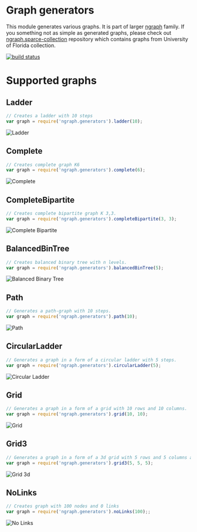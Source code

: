 Graph generators
=================
This module generates various graphs. It is part of larger [ngraph](https://github.com/anvaka/ngraph)
family. If you something not as simple as generated graphs, please check out 
[ngraph.sparce-collection](https://github.com/anvaka/ngraph.sparse-collection) repository
which contains graphs from University of Florida collection.

[![build status](https://secure.travis-ci.org/anvaka/ngraph.generators.png)](http://travis-ci.org/anvaka/ngraph.generators)

# Supported graphs

## Ladder

``` js
// Creates a ladder with 10 steps
var graph = require('ngraph.generators').ladder(10);
```
![Ladder](https://raw.githubusercontent.com/anvaka/ngraph.generators/master/doc/ladder.png)

## Complete

``` js
// Creates complete graph K6
var graph = require('ngraph.generators').complete(6);
```
![Complete](https://raw.githubusercontent.com/anvaka/ngraph.generators/master/doc/complete.png)

## CompleteBipartite

``` js
// Creates complete bipartite graph K 3,3.
var graph = require('ngraph.generators').completeBipartite(3, 3);
```
![Complete Bipartite](https://raw.githubusercontent.com/anvaka/ngraph.generators/master/doc/completeBipartite.png)

## BalancedBinTree

``` js
// Creates balanced binary tree with n levels.
var graph = require('ngraph.generators').balancedBinTree(5);
```
![Balanced Binary Tree](https://raw.githubusercontent.com/anvaka/ngraph.generators/master/doc/balancedBinTree.png)

## Path

``` js
// Generates a path-graph with 10 steps.
var graph = require('ngraph.generators').path(10);
```
![Path](https://raw.githubusercontent.com/anvaka/ngraph.generators/master/doc/path.png)

## CircularLadder

``` js
// Generates a graph in a form of a circular ladder with 5 steps.
var graph = require('ngraph.generators').circularLadder(5);
```
![Circular Ladder](https://raw.githubusercontent.com/anvaka/ngraph.generators/master/doc/circularLadder.png)

## Grid

``` js
// Generates a graph in a form of a grid with 10 rows and 10 columns.
var graph = require('ngraph.generators').grid(10, 10);
```
![Grid](https://raw.githubusercontent.com/anvaka/ngraph.generators/master/doc/grid.png)

## Grid3

``` js
// Generates a graph in a form of a 3d grid with 5 rows and 5 columns and 5 levels.
var graph = require('ngraph.generators').grid3(5, 5, 5);
```
![Grid 3d](https://raw.githubusercontent.com/anvaka/ngraph.generators/master/doc/grid3.png)

## NoLinks

``` js
// Creates graph with 100 nodes and 0 links
var graph = require('ngraph.generators').noLinks(100);;
```
![No Links](https://raw.githubusercontent.com/anvaka/ngraph.generators/master/doc/noLinks.png)
